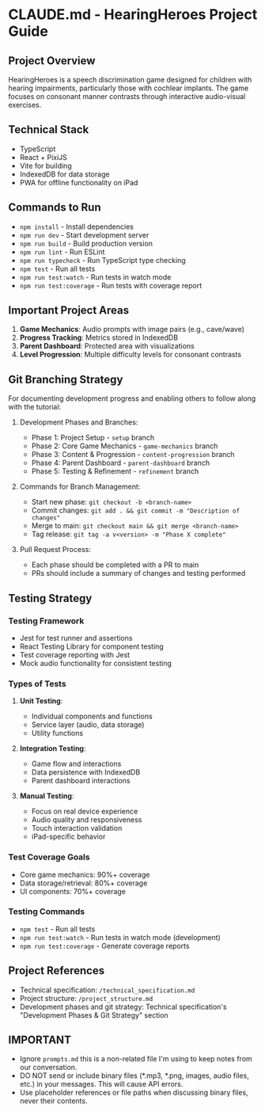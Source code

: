 # CLAUDE.md - HearingHeroes Project Guide

## Project Overview
HearingHeroes is a speech discrimination game designed for children with hearing impairments, particularly those with cochlear implants. The game focuses on consonant manner contrasts through interactive audio-visual exercises.

## Technical Stack
- TypeScript
- React + PixiJS
- Vite for building
- IndexedDB for data storage
- PWA for offline functionality on iPad

## Commands to Run
- `npm install` - Install dependencies
- `npm run dev` - Start development server
- `npm run build` - Build production version
- `npm run lint` - Run ESLint
- `npm run typecheck` - Run TypeScript type checking
- `npm test` - Run all tests
- `npm run test:watch` - Run tests in watch mode
- `npm run test:coverage` - Run tests with coverage report

## Important Project Areas
1. **Game Mechanics**: Audio prompts with image pairs (e.g., cave/wave)
2. **Progress Tracking**: Metrics stored in IndexedDB
3. **Parent Dashboard**: Protected area with visualizations
4. **Level Progression**: Multiple difficulty levels for consonant contrasts

## Git Branching Strategy
For documenting development progress and enabling others to follow along with the tutorial:

1. Development Phases and Branches:
   - Phase 1: Project Setup - `setup` branch
   - Phase 2: Core Game Mechanics - `game-mechanics` branch
   - Phase 3: Content & Progression - `content-progression` branch
   - Phase 4: Parent Dashboard - `parent-dashboard` branch
   - Phase 5: Testing & Refinement - `refinement` branch

2. Commands for Branch Management:
   - Start new phase: `git checkout -b <branch-name>`
   - Commit changes: `git add . && git commit -m "Description of changes"`
   - Merge to main: `git checkout main && git merge <branch-name>`
   - Tag release: `git tag -a v<version> -m "Phase X complete"`

3. Pull Request Process:
   - Each phase should be completed with a PR to main
   - PRs should include a summary of changes and testing performed

## Testing Strategy

### Testing Framework
- Jest for test runner and assertions
- React Testing Library for component testing
- Test coverage reporting with Jest
- Mock audio functionality for consistent testing

### Types of Tests
1. **Unit Testing**:
   - Individual components and functions
   - Service layer (audio, data storage)
   - Utility functions

2. **Integration Testing**:
   - Game flow and interactions
   - Data persistence with IndexedDB
   - Parent dashboard interactions

3. **Manual Testing**:
   - Focus on real device experience
   - Audio quality and responsiveness
   - Touch interaction validation
   - iPad-specific behavior

### Test Coverage Goals
- Core game mechanics: 90%+ coverage
- Data storage/retrieval: 80%+ coverage
- UI components: 70%+ coverage

### Testing Commands
- `npm test` - Run all tests
- `npm run test:watch` - Run tests in watch mode (development)
- `npm run test:coverage` - Generate coverage reports

## Project References
- Technical specification: `/technical_specification.md`
- Project structure: `/project_structure.md`
- Development phases and git strategy: Technical specification's "Development Phases & Git Strategy" section

## IMPORTANT
- Ignore `prompts.md` this is a non-related file I'm using to keep notes from our conversation.
- DO NOT send or include binary files (*.mp3, *.png, images, audio files, etc.) in your messages. This will cause API errors.
- Use placeholder references or file paths when discussing binary files, never their contents.